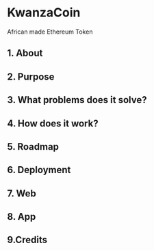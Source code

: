 # KwanzaCoin
African made Ethereum Token

## 1. About

## 2. Purpose

## 3. What problems does it solve?

## 4. How does it work?

## 5. Roadmap

## 6. Deployment

## 7. Web

## 8. App

## 9.Credits
